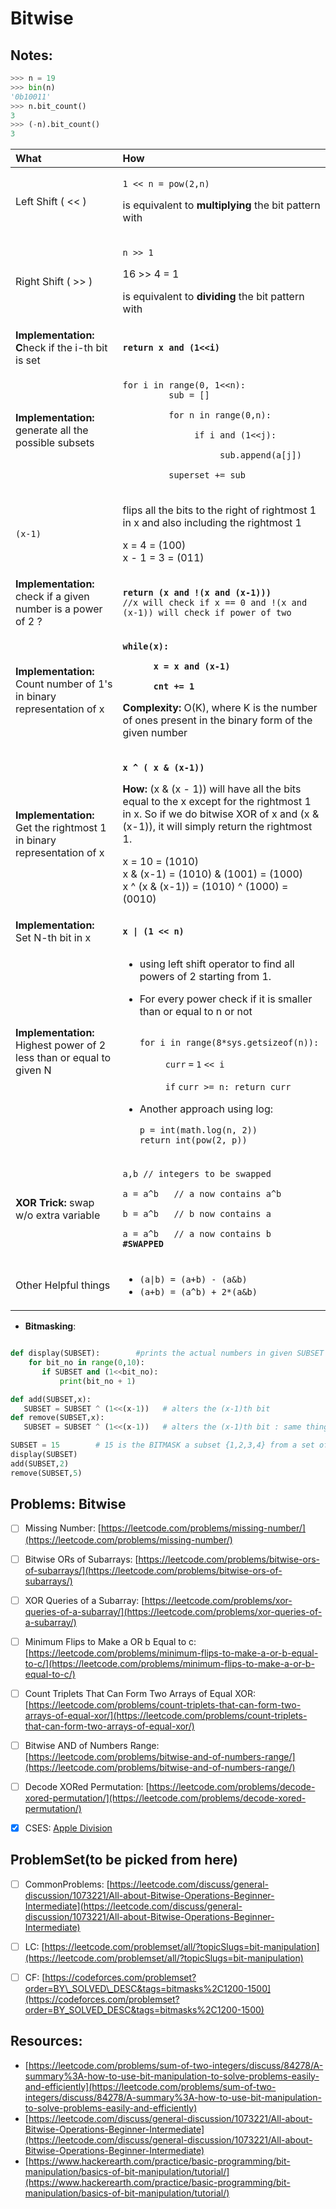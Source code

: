 # Bitwise

## **Notes:**

```python
>>> n = 19
>>> bin(n)
'0b10011'
>>> n.bit_count()
3
>>> (-n).bit_count()
3
```

<table>
  <thead>
    <tr>
      <th style="text-align:left">What</th>
      <th style="text-align:left">How</th>
    </tr>
  </thead>
  <tbody>
    <tr>
      <td style="text-align:left">Left Shift ( &lt;&lt; )</td>
      <td style="text-align:left">
        <p><code>1 &lt;&lt; n = pow(2,n)</code>
        </p>
        <p>is equivalent to <b>multiplying</b> the bit pattern with</p>
      </td>
    </tr>
    <tr>
      <td style="text-align:left">Right Shift ( &gt;&gt; )</td>
      <td style="text-align:left">
        <p><code>n &gt;&gt; 1</code>
        </p>
        <p>16 &gt;&gt; 4 = 1</p>
        <p>is equivalent to <b>dividing</b> the bit pattern with</p>
      </td>
    </tr>
    <tr>
      <td style="text-align:left"><b>Implementation: C</b>heck if the i-th bit is set</td>
      <td style="text-align:left"><b><code>return x and (1&lt;&lt;i)</code></b>
      </td>
    </tr>
    <tr>
      <td style="text-align:left"><b>Implementation: </b>generate all the possible subsets</td>
      <td style="text-align:left">
        <p><code>for i in range(0, 1&lt;&lt;n):<br />         sub = []</code>
        </p>
        <p><code>         for n in range(0,n):</code>
        </p>
        <p><code>              if i and (1&lt;&lt;j):</code>
        </p>
        <p><code>                   sub.append(a[j])</code>
        </p>
        <p><code>         superset += sub</code>
        </p>
      </td>
    </tr>
    <tr>
      <td style="text-align:left"><code>(x-1)</code>
      </td>
      <td style="text-align:left">
        <p>flips all the bits to the right of rightmost 1 in x and also including
          the rightmost 1</p>
        <p>x = 4 = (100)
          <br />x - 1 = 3 = (011)</p>
      </td>
    </tr>
    <tr>
      <td style="text-align:left"><b>Implementation: </b>check if a given number is a power of 2 ?</td>
      <td
      style="text-align:left"><b><code>return (x and !(x and (x-1)))</code></b><code><br />//x will check if x == 0 and !(x and (x-1)) will check if power of two </code>
        </td>
    </tr>
    <tr>
      <td style="text-align:left"><b>Implementation: </b>Count number of 1&apos;s in binary representation
        of x</td>
      <td style="text-align:left">
        <p><b><code>while(x):</code></b>
        </p>
        <p><b><code>      x = x and (x-1)</code></b>
        </p>
        <p><b><code>      cnt += 1</code></b>
        </p>
        <p><b>Complexity:</b> O(K), where K is the number of ones present in the binary
          form of the given number</p>
      </td>
    </tr>
    <tr>
      <td style="text-align:left"><b>Implementation: </b>Get the rightmost 1 in binary representation of
        x</td>
      <td style="text-align:left">
        <p><b><code>x ^ ( x &amp; (x-1))</code></b>
        </p>
        <p><b>How: </b>(x &amp; (x - 1)) will have all the bits equal to the x except
          for the rightmost 1 in x. So if we do bitwise XOR of x and (x &amp; (x-1)),
          it will simply return the rightmost 1.</p>
        <p>x = 10 = (1010)
          <br />x &amp; (x-1) = (1010) &amp; (1001) = (1000)
          <br />x ^ (x &amp; (x-1)) = (1010) ^ (1000) = (0010)</p>
      </td>
    </tr>
    <tr>
      <td style="text-align:left"><b>Implementation: </b>Set N-th bit in x</td>
      <td style="text-align:left"><b><code>x | (1 &lt;&lt; n)</code></b>
      </td>
    </tr>
    <tr>
      <td style="text-align:left"><b>Implementation: </b>Highest power of 2 less than or equal to given
        N</td>
      <td style="text-align:left">
        <ul>
          <li>using left shift operator to find all powers of 2 starting from 1.</li>
          <li>
            <p>For every power check if it is smaller than or equal to n or not</p>
            <p><code><br />for i in range(8*sys.getsizeof(n)):</code>
            </p>
            <p><code>     curr</code>  <code>=</code>  <code>1</code>  <code>&lt;&lt; i</code>
            </p>
            <p><code>     if</code>  <code>curr &gt;= n: return curr</code>
            </p>
          </li>
          <li>
            <p>Another approach using log:</p>
            <p><code>p = int(math.log(n, 2))    <br />return int(pow(2, p))</code>
            </p>
          </li>
        </ul>
      </td>
    </tr>
    <tr>
      <td style="text-align:left"><b>XOR Trick: </b>swap w/o extra variable</td>
      <td style="text-align:left">
        <p><code>a,b // integers to be swapped</code>
        </p>
        <p><code>a = a^b   // a now contains a^b</code>
        </p>
        <p><code>b = a^b   // b now contains a</code>
        </p>
        <p><code>a = a^b   // a now contains b     </code><b><code> #SWAPPED</code></b> 
        </p>
      </td>
    </tr>
    <tr>
      <td style="text-align:left">Other Helpful things</td>
      <td style="text-align:left">
        <ul>
          <li><code>(a|b) = (a+b) - (a&amp;b)</code>
          </li>
          <li><code>(a+b) = (a^b) + 2*(a&amp;b)</code>
          </li>
        </ul>
      </td>
    </tr>
  </tbody>
</table>

* **Bitmasking**:

```python

def display(SUBSET):        #prints the actual numbers in given SUBSET
    for bit_no in range(0,10):
       if SUBSET and (1<<bit_no):
           print(bit_no + 1)

def add(SUBSET,x):
   SUBSET = SUBSET ^ (1<<(x-1))   # alters the (x-1)th bit
def remove(SUBSET,x):
   SUBSET = SUBSET ^ (1<<(x-1))   # alters the (x-1)th bit : same thing works here too

SUBSET = 15        # 15 is the BITMASK a subset {1,2,3,4} from a set of {1,10}
display(SUBSET)
add(SUBSET,2)
remove(SUBSET,5)
```







## Problems: Bitwise

* [ ] Missing Number: [https://leetcode.com/problems/missing-number/](https://leetcode.com/problems/missing-number/)​
* [ ] Bitwise ORs of Subarrays: [https://leetcode.com/problems/bitwise-ors-of-subarrays/](https://leetcode.com/problems/bitwise-ors-of-subarrays/)
* [ ] XOR Queries of a Subarray: [https://leetcode.com/problems/xor-queries-of-a-subarray/](https://leetcode.com/problems/xor-queries-of-a-subarray/)
* [ ] Minimum Flips to Make a OR b Equal to c: [https://leetcode.com/problems/minimum-flips-to-make-a-or-b-equal-to-c/](https://leetcode.com/problems/minimum-flips-to-make-a-or-b-equal-to-c/)
* [ ] Count Triplets That Can Form Two Arrays of Equal XOR: [https://leetcode.com/problems/count-triplets-that-can-form-two-arrays-of-equal-xor/](https://leetcode.com/problems/count-triplets-that-can-form-two-arrays-of-equal-xor/)
* [ ] Bitwise AND of Numbers Range: [https://leetcode.com/problems/bitwise-and-of-numbers-range/](https://leetcode.com/problems/bitwise-and-of-numbers-range/)
* [ ] Decode XORed Permutation: [https://leetcode.com/problems/decode-xored-permutation/](https://leetcode.com/problems/decode-xored-permutation/)
* [x] CSES: [Apple Division](https://cses.fi/problemset/result/2572485/)



## ProblemSet\(to be picked from here\)

* [ ] CommonProblems:  [https://leetcode.com/discuss/general-discussion/1073221/All-about-Bitwise-Operations-Beginner-Intermediate](https://leetcode.com/discuss/general-discussion/1073221/All-about-Bitwise-Operations-Beginner-Intermediate)
* [ ] LC: [https://leetcode.com/problemset/all/?topicSlugs=bit-manipulation](https://leetcode.com/problemset/all/?topicSlugs=bit-manipulation)
* [ ] CF: [https://codeforces.com/problemset?order=BY\_SOLVED\_DESC&tags=bitmasks%2C1200-1500](https://codeforces.com/problemset?order=BY_SOLVED_DESC&tags=bitmasks%2C1200-1500)











## Resources:

* [https://leetcode.com/problems/sum-of-two-integers/discuss/84278/A-summary%3A-how-to-use-bit-manipulation-to-solve-problems-easily-and-efficiently](https://leetcode.com/problems/sum-of-two-integers/discuss/84278/A-summary%3A-how-to-use-bit-manipulation-to-solve-problems-easily-and-efficiently)
* [https://leetcode.com/discuss/general-discussion/1073221/All-about-Bitwise-Operations-Beginner-Intermediate](https://leetcode.com/discuss/general-discussion/1073221/All-about-Bitwise-Operations-Beginner-Intermediate)
* [https://www.hackerearth.com/practice/basic-programming/bit-manipulation/basics-of-bit-manipulation/tutorial/](https://www.hackerearth.com/practice/basic-programming/bit-manipulation/basics-of-bit-manipulation/tutorial/)

